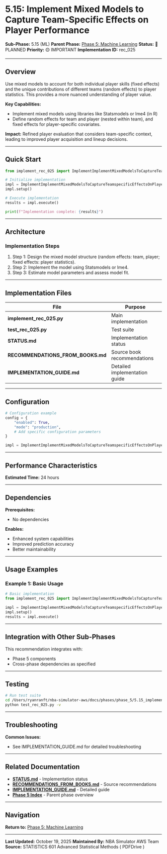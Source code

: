 # 5.15: Implement Mixed Models to Capture Team-Specific Effects on Player Performance

**Sub-Phase:** 5.15 (ML)
**Parent Phase:** [Phase 5: Machine Learning](../PHASE_5_INDEX.md)
**Status:** 🔵 PLANNED
**Priority:** 🟡 IMPORTANT
**Implementation ID:** rec_025

---

## Overview

Use mixed models to account for both individual player skills (fixed effects) and the unique contributions of different teams (random effects) to player statistics. This provides a more nuanced understanding of player value.

**Key Capabilities:**
- Implement mixed models using libraries like Statsmodels or lme4 (in R)
- Define random effects for team and player (nested within team), and fixed effects for player-specific covariates.

**Impact:**
Refined player evaluation that considers team-specific context, leading to improved player acquisition and lineup decisions.

---

## Quick Start

```python
from implement_rec_025 import ImplementImplementMixedModelsToCaptureTeamspecificEffectsOnPlayerPerformance

# Initialize implementation
impl = ImplementImplementMixedModelsToCaptureTeamspecificEffectsOnPlayerPerformance()
impl.setup()

# Execute implementation
results = impl.execute()

print(f"Implementation complete: {results}")
```

---

## Architecture

### Implementation Steps

1. Step 1: Design the mixed model structure (random effects: team, player; fixed effects: player statistics).
2. Step 2: Implement the model using Statsmodels or lme4.
3. Step 3: Estimate model parameters and assess model fit.

---

## Implementation Files

| File | Purpose |
|------|---------|
| **implement_rec_025.py** | Main implementation |
| **test_rec_025.py** | Test suite |
| **STATUS.md** | Implementation status |
| **RECOMMENDATIONS_FROM_BOOKS.md** | Source book recommendations |
| **IMPLEMENTATION_GUIDE.md** | Detailed implementation guide |

---

## Configuration

```python
# Configuration example
config = {
    "enabled": True,
    "mode": "production",
    # Add specific configuration parameters
}

impl = ImplementImplementMixedModelsToCaptureTeamspecificEffectsOnPlayerPerformance(config=config)
```

---

## Performance Characteristics

**Estimated Time:** 24 hours

---

## Dependencies

**Prerequisites:**
- No dependencies

**Enables:**
- Enhanced system capabilities
- Improved prediction accuracy
- Better maintainability

---

## Usage Examples

### Example 1: Basic Usage

```python
# Basic implementation
from implement_rec_025 import ImplementImplementMixedModelsToCaptureTeamspecificEffectsOnPlayerPerformance

impl = ImplementImplementMixedModelsToCaptureTeamspecificEffectsOnPlayerPerformance()
impl.setup()
results = impl.execute()
```

---

## Integration with Other Sub-Phases

This recommendation integrates with:
- Phase 5 components
- Cross-phase dependencies as specified

---

## Testing

```bash
# Run test suite
cd /Users/ryanranft/nba-simulator-aws/docs/phases/phase_5/5.15_implement_mixed_models_to_capture_team-specific_effects_on_p
python test_rec_025.py -v
```

---

## Troubleshooting

**Common Issues:**
- See IMPLEMENTATION_GUIDE.md for detailed troubleshooting

---

## Related Documentation

- **[STATUS.md](STATUS.md)** - Implementation status
- **[RECOMMENDATIONS_FROM_BOOKS.md](RECOMMENDATIONS_FROM_BOOKS.md)** - Source recommendations
- **[IMPLEMENTATION_GUIDE.md](IMPLEMENTATION_GUIDE.md)** - Detailed guide
- **[Phase 5 Index](../PHASE_5_INDEX.md)** - Parent phase overview

---

## Navigation

**Return to:** [Phase 5: Machine Learning](../PHASE_5_INDEX.md)

---

**Last Updated:** October 19, 2025
**Maintained By:** NBA Simulator AWS Team
**Source:** STATISTICS 601 Advanced Statistical Methods ( PDFDrive )
